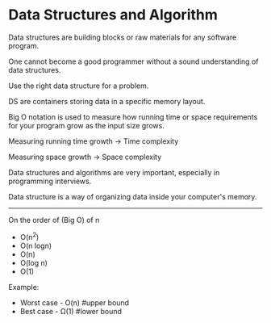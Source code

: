 # Data Structures and Algorithm

Data structures are building blocks or raw materials for any software program.

One cannot become a good programmer without a sound understanding of data structures.

Use the right data structure for a problem.

DS are containers storing data in a specific memory layout.

Big O notation is used to measure how running time or space requirements for your program grow
as the input size grows.

Measuring running time growth -> Time complexity

Measuring space growth -> Space complexity

Data structures and algorithms are very important, especially in programming interviews.

Data structure is a way of organizing data inside your computer's memory.

------

On the order of (Big O) of n
- O(n<sup>2</sup>)
- O(n logn)
- O(n)
- O(log n)
- O(1)

Example:

* Worst case - O(n) #upper bound
* Best case - Ω(1) #lower bound
